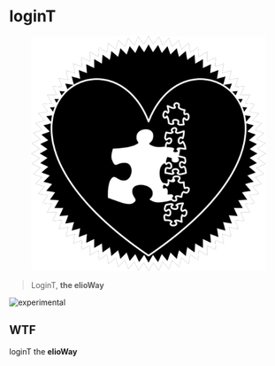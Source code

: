 # loginT

<figure>
  <img src="star.png" alt="">
</figure>

> LoginT, **the elioWay**

![experimental](/eliosin/icon/devops/experimental/favicon.ico "experimental")

## WTF

loginT the **elioWay**
